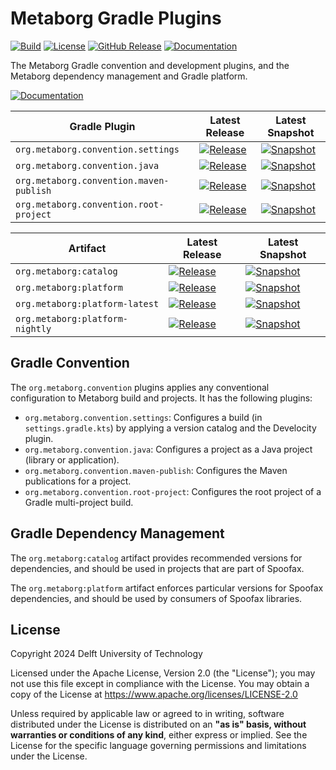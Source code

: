 # Metaborg Gradle Plugins
[![Build][github-badge:build]][github:build]
[![License][license-badge]][license]
[![GitHub Release][github-badge:release]][github:release]
[![Documentation][documentation-badge]][documentation]

The Metaborg Gradle convention and development plugins, and the Metaborg dependency management and Gradle platform.

[![Documentation][documentation-button]][documentation]

| Gradle Plugin                           | Latest Release                                                                     | Latest Snapshot                                                                      |
|-----------------------------------------|------------------------------------------------------------------------------------|--------------------------------------------------------------------------------------|
| `org.metaborg.convention.settings`      | [![Release][mvn-rel-badge:convention.settings]][mvn:convention.settings]           | [![Snapshot][mvn-snap-badge:convention.settings]][mvn:convention.settings]           |
| `org.metaborg.convention.java`          | [![Release][mvn-rel-badge:convention.java]][mvn:convention.java]                   | [![Snapshot][mvn-snap-badge:convention.java]][mvn:convention.java]                   |
| `org.metaborg.convention.maven-publish` | [![Release][mvn-rel-badge:convention.maven-publish]][mvn:convention.maven-publish] | [![Snapshot][mvn-snap-badge:convention.maven-publish]][mvn:convention.maven-publish] |
| `org.metaborg.convention.root-project`  | [![Release][mvn-rel-badge:convention.root-project]][mvn:convention.root-project]   | [![Snapshot][mvn-snap-badge:convention.root-project]][mvn:convention.root-project]   |

| Artifact                        | Latest Release                                                     | Latest Snapshot                                                      |
|---------------------------------|--------------------------------------------------------------------|----------------------------------------------------------------------|
| `org.metaborg:catalog`          | [![Release][mvn-rel-badge:catalog]][mvn:catalog]                   | [![Snapshot][mvn-snap-badge:catalog]][mvn:catalog]                   |
| `org.metaborg:platform`         | [![Release][mvn-rel-badge:platform]][mvn:platform]                 | [![Snapshot][mvn-snap-badge:platform]][mvn:platform]                 |
| `org.metaborg:platform-latest`  | [![Release][mvn-rel-badge:platform-latest]][mvn:platform-latest]   | [![Snapshot][mvn-snap-badge:platform-latest]][mvn:platform-latest]   |
| `org.metaborg:platform-nightly` | [![Release][mvn-rel-badge:platform-nightly]][mvn:platform-nightly] | [![Snapshot][mvn-snap-badge:platform-nightly]][mvn:platform-nightly] |
 

## Gradle Convention
The `org.metaborg.convention` plugins applies any conventional configuration to Metaborg build and projects. It has the following plugins:

- `org.metaborg.convention.settings`: Configures a build (in `settings.gradle.kts`) by applying a version catalog and the Develocity plugin.
- `org.metaborg.convention.java`: Configures a project as a Java project (library or application).
- `org.metaborg.convention.maven-publish`: Configures the Maven publications for a project.
- `org.metaborg.convention.root-project`: Configures the root project of a Gradle multi-project build.


## Gradle Dependency Management
The `org.metaborg:catalog` artifact provides recommended versions for dependencies, and should be used in projects that are part of Spoofax.

The `org.metaborg:platform` artifact enforces particular versions for Spoofax dependencies, and should be used by consumers of Spoofax libraries.


## License
Copyright 2024 Delft University of Technology

Licensed under the Apache License, Version 2.0 (the "License"); you may not use this file except in compliance with the License. You may obtain a copy of the License at <https://www.apache.org/licenses/LICENSE-2.0>

Unless required by applicable law or agreed to in writing, software distributed under the License is distributed on an **"as is" basis, without warranties or conditions of any kind**, either express or implied. See the License for the specific language governing permissions and limitations under the License.



[github-badge:build]: https://img.shields.io/github/actions/workflow/status/metaborg/metaborg-gradle/build.yaml
[github:build]: https://github.com/metaborg/metaborg-gradle/actions
[license-badge]: https://img.shields.io/github/license/metaborg/metaborg-gradle
[license]: https://github.com/metaborg/metaborg-gradle/blob/main/LICENSE
[github-badge:release]: https://img.shields.io/github/v/release/metaborg/metaborg-gradle?display_name=release
[github:release]: https://github.com/metaborg/metaborg-gradle/releases
[documentation-badge]: https://img.shields.io/badge/docs-latest-brightgreen
[documentation]: https://spoofax.dev/metaborg-gradle/
[documentation-button]: https://img.shields.io/badge/Documentation-blue?style=for-the-badge&logo=googledocs&logoColor=white

[mvn:convention.settings]:                  https://artifacts.metaborg.org/#nexus-search;gav~org.metaborg.convention.settings~org.metaborg.convention.settings.gradle.plugin~~~
[mvn:convention.java]:                      https://artifacts.metaborg.org/#nexus-search;gav~org.metaborg.convention.java~org.metaborg.convention.java.gradle.plugin~~~
[mvn:convention.maven-publish]:             https://artifacts.metaborg.org/#nexus-search;gav~org.metaborg.convention.maven-publish~org.metaborg.convention.maven-publish.gradle.plugin~~~
[mvn:convention.root-project]:              https://artifacts.metaborg.org/#nexus-search;gav~org.metaborg.convention.root-project~org.metaborg.convention.root-project.gradle.plugin~~~
[mvn:catalog]:                              https://artifacts.metaborg.org/#nexus-search;gav~org.metaborg~catalog~~~
[mvn:platform]:                             https://artifacts.metaborg.org/#nexus-search;gav~org.metaborg~platform~~~
[mvn:platform-latest]:                      https://artifacts.metaborg.org/#nexus-search;gav~org.metaborg~platform-latest~~~
[mvn:platform-nightly]:                     https://artifacts.metaborg.org/#nexus-search;gav~org.metaborg~platform-nightly~~~

[mvn-rel-badge:convention.settings]:        https://img.shields.io/nexus/r/org.metaborg.convention.settings/org.metaborg.convention.settings.gradle.plugin?server=https%3A%2F%2Fartifacts.metaborg.org&label=%20
[mvn-rel-badge:convention.java]:            https://img.shields.io/nexus/r/org.metaborg.convention.java/org.metaborg.convention.java.gradle.plugin?server=https%3A%2F%2Fartifacts.metaborg.org&label=%20
[mvn-rel-badge:convention.maven-publish]:   https://img.shields.io/nexus/r/org.metaborg.convention.maven-publish/org.metaborg.convention.maven-publish.gradle.plugin?server=https%3A%2F%2Fartifacts.metaborg.org&label=%20
[mvn-rel-badge:convention.root-project]:    https://img.shields.io/nexus/r/org.metaborg.convention.root-project/org.metaborg.convention.root-project.gradle.plugin?server=https%3A%2F%2Fartifacts.metaborg.org&label=%20
[mvn-rel-badge:catalog]:                    https://img.shields.io/nexus/r/org.metaborg/catalog?server=https%3A%2F%2Fartifacts.metaborg.org&label=%20
[mvn-rel-badge:platform]:                   https://img.shields.io/nexus/r/org.metaborg/platform?server=https%3A%2F%2Fartifacts.metaborg.org&label=%20
[mvn-rel-badge:platform-latest]:            https://img.shields.io/nexus/r/org.metaborg/platform-latest?server=https%3A%2F%2Fartifacts.metaborg.org&label=%20
[mvn-rel-badge:platform-nightly]:           https://img.shields.io/nexus/r/org.metaborg/platform-nightly?server=https%3A%2F%2Fartifacts.metaborg.org&label=%20

[mvn-snap-badge:convention.settings]:       https://img.shields.io/nexus/s/org.metaborg.convention.settings/org.metaborg.convention.settings.gradle.plugin?server=https%3A%2F%2Fartifacts.metaborg.org&label=%20
[mvn-snap-badge:convention.java]:           https://img.shields.io/nexus/s/org.metaborg.convention.java/org.metaborg.convention.java.gradle.plugin?server=https%3A%2F%2Fartifacts.metaborg.org&label=%20
[mvn-snap-badge:convention.maven-publish]:  https://img.shields.io/nexus/s/org.metaborg.convention.maven-publish/org.metaborg.convention.maven-publish.gradle.plugin?server=https%3A%2F%2Fartifacts.metaborg.org&label=%20
[mvn-snap-badge:convention.root-project]:   https://img.shields.io/nexus/s/org.metaborg.convention.root-project/org.metaborg.convention.root-project.gradle.plugin?server=https%3A%2F%2Fartifacts.metaborg.org&label=%20
[mvn-snap-badge:catalog]:                   https://img.shields.io/nexus/s/org.metaborg/catalog?server=https%3A%2F%2Fartifacts.metaborg.org&label=%20
[mvn-snap-badge:platform]:                  https://img.shields.io/nexus/s/org.metaborg/platform?server=https%3A%2F%2Fartifacts.metaborg.org&label=%20
[mvn-snap-badge:platform-latest]:           https://img.shields.io/nexus/s/org.metaborg/platform-latest?server=https%3A%2F%2Fartifacts.metaborg.org&label=%20
[mvn-snap-badge:platform-nightly]:          https://img.shields.io/nexus/s/org.metaborg/platform-nightly?server=https%3A%2F%2Fartifacts.metaborg.org&label=%20
